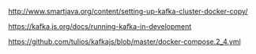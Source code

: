 

http://www.smartjava.org/content/setting-up-kafka-cluster-docker-copy/


https://kafka.js.org/docs/running-kafka-in-development

https://github.com/tulios/kafkajs/blob/master/docker-compose.2_4.yml




